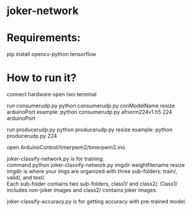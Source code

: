 # joker-network

# Requirements:
pip install opencv-python tensorflow

# How to run it?
connect hardware
open two terminal

run consumerudp.py
python consumerudp.py cnnModelName resize arduinoPort
example: python consumerudp.py afnorm224v1.h5 224 arduinoPort

run producerudp.py
python producerudp.py resize
example: python producerudp.py 224

open ArduinoControl/timerpwm2/timerpwm2.ino

joker-classify-network.py is for training.  
command python joker-classify-network.py imgdir weightfilename resize
imgdir is where your imgs are organized with three sub-folders: train/, valid/, and test/.  
Each sub-folder contains two sub-folders, class1/ and class2/. Class1/ includes non-joker images and class2/ contains joker images.

joker-classify-accuracy.py is for getting accuracy with pre-trained model.  
